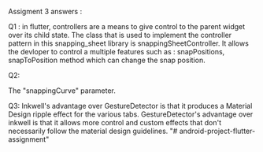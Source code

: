 


Assigment 3 answers : 



Q1 :
in flutter, controllers are a means to give control to the parent widget over its child state.
The class that is used to implement the controller pattern in this snapping_sheet library is snappingSheetController.
It allows the devloper to control a multiple features such as : snapPositions,
snapToPosition method which can change the snap position.


Q2:

The "snappingCurve" parameter.

Q3:
Inkwell's advantage over GestureDetector is that it produces a Material Design ripple effect for the various tabs.
GestureDetector's advantage over inkwell is that it allows more control and custom effects that don't necessarily 
follow the material design guidelines.
"# android-project-flutter-assignment" 
